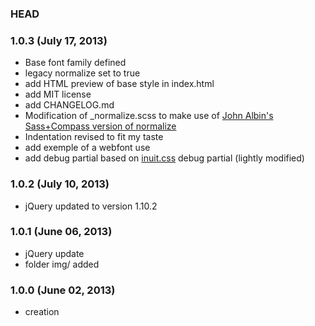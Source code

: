 ### HEAD

### 1.0.3 (July 17, 2013)

* Base font family defined
* legacy normalize set to true
* add HTML preview of base style in index.html
* add MIT license
* add CHANGELOG.md
* Modification of _normalize.scss to make use of [John Albin's Sass+Compass version of normalize](https://github.com/JohnAlbin/normalize.css-with-sass-or-compass)
* Indentation revised to fit my taste
* add exemple of a webfont use
* add debug partial based on [inuit.css](https://github.com/csswizardry/inuit.css) debug partial (lightly modified)

### 1.0.2 (July 10, 2013)

* jQuery updated to version 1.10.2

### 1.0.1 (June 06, 2013)

* jQuery update
* folder img/ added

### 1.0.0 (June 02, 2013)

* creation
